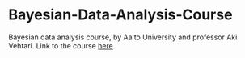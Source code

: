 # Bayesian-Data-Analysis-Course
Bayesian data analysis course, by Aalto University and professor Aki Vehtari. Link to the course [here](https://avehtari.github.io/BDA_course_Aalto/gsu2021.html).

